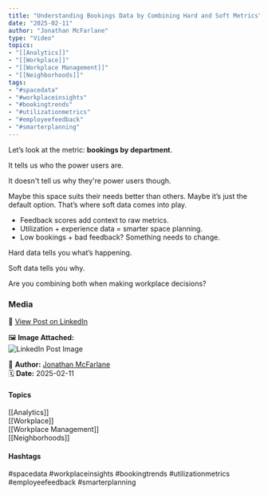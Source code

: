 ```yaml
---
title: "Understanding Bookings Data by Combining Hard and Soft Metrics"  
date: "2025-02-11"  
author: "Jonathan McFarlane"  
type: "Video"  
topics:  
- "[[Analytics]]"  
- "[[Workplace]]"  
- "[[Workplace Management]]"  
- "[[Neighborhoods]]"  
tags:  
- "#spacedata"  
- "#workplaceinsights"  
- "#bookingtrends"  
- "#utilizationmetrics"  
- "#employeefeedback"  
- "#smarterplanning"  
---
```

Let’s look at the metric: **bookings by department**.

It tells us who the power users are.

It doesn't tell us why they're power users though.

Maybe this space suits their needs better than others. Maybe it’s just the default option. That’s where soft data comes into play.

- Feedback scores add context to raw metrics.  
- Utilization + experience data = smarter space planning.  
- Low bookings + bad feedback? Something needs to change.

Hard data tells you what’s happening.

Soft data tells you why.

Are you combining both when making workplace decisions?

### Media

🔗 [View Post on LinkedIn](https://www.linkedin.com/feed/update/urn:li:activity:7294943076748300288)  
  
🖼 **Image Attached:**  
![LinkedIn Post Image](https://media.licdn.com/dms/image/v2/D5605AQFkViuOKS3oOw/videocover-high/B56ZTUIUQjGoBs-/0/1738726842172?e=1742263200&v=beta&t=xmJdDzHg--19OnMBBW0LukfYKb7kKGfy__aAAxakwVE)  
  
👤 **Author:** [Jonathan McFarlane](https://www.linkedin.com/company/placeos/)  
🗓️ **Date:** 2025-02-11

#### Topics

[[Analytics]]  
[[Workplace]]  
[[Workplace Management]]  
[[Neighborhoods]]  

#### Hashtags

#spacedata #workplaceinsights #bookingtrends #utilizationmetrics #employeefeedback #smarterplanning